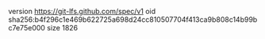 version https://git-lfs.github.com/spec/v1
oid sha256:b4f296c1e469b622725a698d24cc810507704f413ca9b808c14b99bc7e75e000
size 1826
